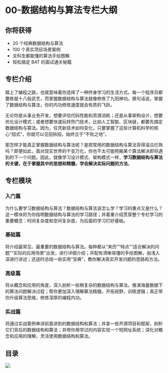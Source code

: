 # 00-数据结构与算法专栏大纲

## 你将获得

- 20 个经典数据结构与算法
- 100 个真实项目场景案例
- 文科生都能懂的算法手绘图解
- 轻松搞定 BAT 的面试通关秘籍

## 专栏介绍

踏上了编程之路，也就意味着你选择了一种终身学习的生活方式。每一个程序员都要练就十八般武艺，而掌握数据结构与算法就像修炼了九阳神功。换句话说，掌握了数据结构与算法，你的内功修炼速度就会有质的飞跃。

无论你是从事业务开发，想要评估代码性能和资源消耗；还是从事架构设计，想要优化设计模式；或者想要快速玩转热门技术，比如人工智能、区块链，都要先搞定数据结构与算法。因为，任凭新技术如何变化，只要掌握了这些计算机科学的核心“招式”，你就可以见招拆招，始终立于“不败之地”。

那怎样才能真正掌握数据结构与算法呢？是把常用的数据结构与算法背得滚瓜烂熟吗？即便如此，面对现实世界的千变万化，你也不太可能照搬某个算法解决即将遇到的下一个问题。因此，就像学习设计模式、架构模式一样，**学习数据结构与算法的关键，在于掌握其中的思想和精髓，学会解决实际问题的方法**。

## 专栏模块

### 入门篇

为什么要学习数据结构与算法？数据结构与算法该怎么学？学习的重点又是什么？这一模块将为你指明数据结构与算法的学习路径；并着重介绍贯穿整个专栏学习的重要概念：时间复杂度和空间复杂度，为后面的学习打好基础。

### 基础篇

将介绍最常见、最重要的数据结构与算法。每种都从“来历”“特点”“适合解决的问题”“实际的应用场景”出发，进行详细介绍；并配有清晰易懂的手绘图解，由浅入深进行讲述；还适时总结一些实用“宝典”，教你解决真实开发问题的思路和方法。

### 高级篇

将从概念和应用的角度，深入剖析一些稍复杂的数据结构与算法，推演海量数据下的算法问题解决过程；帮你更加深入理解算法精髓，开拓视野，训练逻辑；真正带你升级算法思维，修炼深厚的编程内功。

### 实战篇

将通过实战案例串讲前面讲到的数据结构和算法；并拿一些开源项目和框架，剖析它们背后的数据结构和算法；并带你用学过的内容实现一个短网址系统；深化对概念和应用的理解，灵活使用数据结构和算法。

## 目录

![](https://codeselect.oss-cn-shanghai.aliyuncs.com/1b969cfe410a43d5f2b148c255beb3ae.jpg)